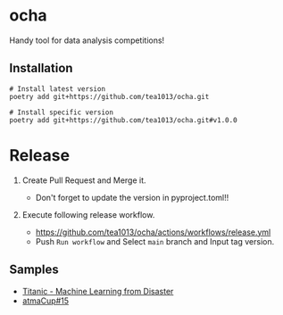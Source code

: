 # ocha

Handy tool for data analysis competitions!

## Installation

```
# Install latest version
poetry add git+https://github.com/tea1013/ocha.git

# Install specific version
poetry add git+https://github.com/tea1013/ocha.git#v1.0.0
```
# Release

1. Create Pull Request and Merge it.
    - Don't forget to update the version in pyproject.toml!!

2. Execute following release workflow.
    - https://github.com/tea1013/ocha/actions/workflows/release.yml
    - Push `Run workflow` and Select `main` branch and Input tag version.

## Samples

- [Titanic - Machine Learning from Disaster](https://github.com/tea1013/kaggle-titanic-competition)
- [atmaCup#15](https://github.com/tea1013/atmacup-15)
